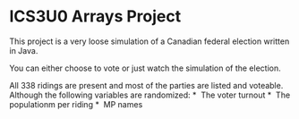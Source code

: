 # ICS3U0 Arrays Project

This project is a very loose simulation of a Canadian federal election written in Java.

You can either choose to vote or just watch the simulation of the election.

All 338 ridings are present and most of the parties are listed and voteable.
Although the following variables are randomized:
*  The voter turnout
*  The populationm per riding
*  MP names